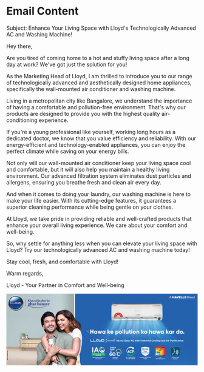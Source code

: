 # Email Content

Subject: Enhance Your Living Space with Lloyd's Technologically Advanced AC and Washing Machine!

Hey there, 

Are you tired of coming home to a hot and stuffy living space after a long day at work? We've got just the solution for you! 

As the Marketing Head of Lloyd, I am thrilled to introduce you to our range of technologically advanced and aesthetically designed home appliances, specifically the wall-mounted air conditioner and washing machine. 

Living in a metropolitan city like Bangalore, we understand the importance of having a comfortable and pollution-free environment. That's why our products are designed to provide you with the highest quality air-conditioning experience. 

If you're a young professional like yourself, working long hours as a dedicated doctor, we know that you value efficiency and reliability. With our energy-efficient and technology-enabled appliances, you can enjoy the perfect climate while saving on your energy bills. 

Not only will our wall-mounted air conditioner keep your living space cool and comfortable, but it will also help you maintain a healthy living environment. Our advanced filtration system eliminates dust particles and allergens, ensuring you breathe fresh and clean air every day. 

And when it comes to doing your laundry, our washing machine is here to make your life easier. With its cutting-edge features, it guarantees a superior cleaning performance while being gentle on your clothes. 

At Lloyd, we take pride in providing reliable and well-crafted products that enhance your overall living experience. We care about your comfort and well-being. 

So, why settle for anything less when you can elevate your living space with Lloyd? Try our technologically advanced AC and washing machine today!

Stay cool, fresh, and comfortable with Lloyd!

Warm regards,

Lloyd - Your Partner in Comfort and Well-being

![Lloyds](Lloyd_Banner_static.jpg)

